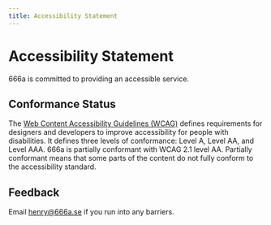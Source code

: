```yaml
---
title: Accessibility Statement
---
```


# Accessibility Statement

666a is committed to providing an accessible service.

## Conformance Status

The [Web Content Accessibility Guidelines (WCAG)](https://www.w3.org/WAI/standards-guidelines/wcag/) defines requirements for designers and developers to improve accessibility for people with disabilities. It defines three levels of conformance: Level A, Level AA, and Level AAA. 666a is partially conformant with WCAG 2.1 level AA. Partially conformant means that some parts of the content do not fully conform to the accessibility standard.

## Feedback

Email [henry@666a.se](mailto:henry@666a.se) if you run into any barriers.
